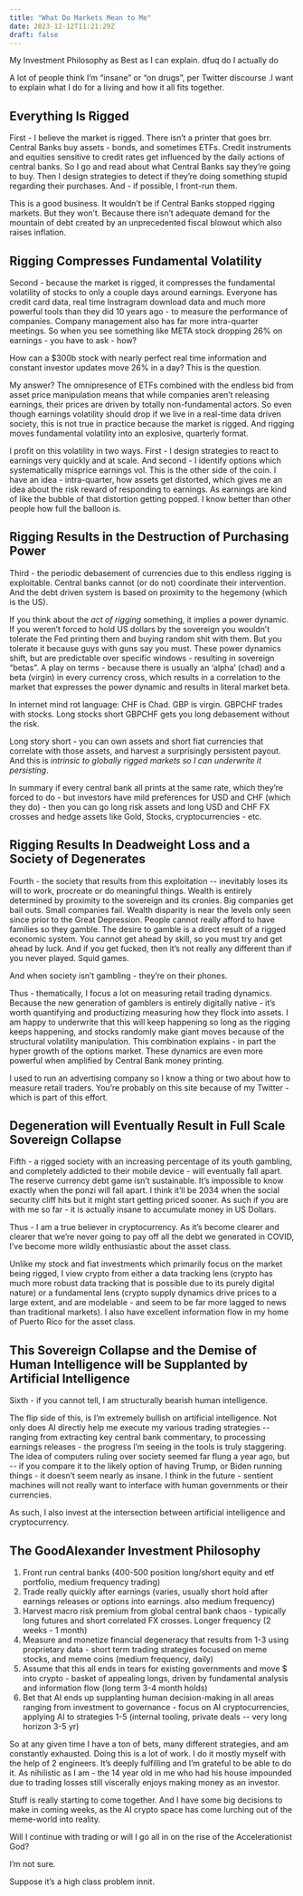 ```yaml
---
title: "What Do Markets Mean to Me"
date: 2023-12-12T11:21:29Z
draft: false
---
```

My Investment Philosophy as Best as I can explain. dfuq do I actually do

A lot of people think I’m “insane” or “on drugs”, per Twitter discourse .I want to explain what I do for a living and how it all fits together. 

## Everything Is Rigged

First - I believe the market is rigged. There isn’t a printer that goes brr. Central Banks buy assets - bonds, and sometimes ETFs. Credit instruments and equities sensitive to credit rates get influenced by the daily actions of central banks. So I go and read about what Central Banks say they’re going to buy. Then I design strategies to detect if they’re doing something stupid regarding their purchases. And - if possible, I front-run them. 

This is a good business. It wouldn’t be if Central Banks stopped rigging markets. But they won’t. Because there isn’t adequate demand for the mountain of debt created by an unprecedented fiscal blowout which also raises inflation. 

## Rigging Compresses Fundamental Volatility

Second - because the market is rigged, it compresses the fundamental volatility of stocks to only a couple days around earnings. Everyone has credit card data, real time Instragram download data and much more powerful tools than they did 10 years ago - to measure the performance of companies. Company management also has far more intra-quarter meetings. So when you see something like META stock dropping 26% on earnings - you have to ask - how? 

How can a $300b stock with nearly perfect real time information and constant investor updates move 26% in a day? This is the question.

My answer? The omnipresence of ETFs combined with the endless bid from asset price manipulation means that while companies aren’t releasing earnings, their prices are driven by totally non-fundamental actors. So even though earnings volatility should drop if we live in a real-time data driven society, this is not true in practice because the market is rigged. And rigging moves fundamental volatility into an explosive, quarterly format. 

I profit on this volatility in two ways. First - I design strategies to react to earnings very quickly and at scale. And second - I identify options which systematically misprice earnings vol. This is the other side of the coin. I have an idea - intra-quarter, how assets get distorted, which gives me an idea about the risk reward of responding to earnings. As earnings are kind of like the bubble of that distortion getting popped. I know better than other people how full the balloon is.

## Rigging Results in the Destruction of Purchasing Power 

Third - the periodic debasement of currencies due to this endless rigging is exploitable. Central banks cannot (or do not) coordinate their intervention. And the debt driven system is based on proximity to the hegemony (which is the US). 

If you think about the *act of rigging* something, it implies a power dynamic. If you weren’t forced to hold US dollars by the sovereign you wouldn’t tolerate the Fed printing them and buying random shit with them. But you tolerate it because guys with guns say you must. These power dynamics shift, but are predictable over specific windows - resulting in sovereign “betas”. A play on terms - because there is usually an ‘alpha’ (chad) and a beta (virgin)  in every currency cross, which results in a correlation to the market that expresses the power dynamic and results in literal market beta.

In internet mind rot language: CHF is Chad. GBP is virgin. GBPCHF trades with stocks. Long stocks short GBPCHF gets you long debasement without the risk. 

Long story short - you can own assets and short fiat currencies that correlate with those assets, and harvest a surprisingly persistent payout. And this is *intrinsic to globally rigged markets so I can underwrite it persisting*. 

In summary if every central bank all prints at the same rate, which they’re forced to do - but investors have mild preferences for USD and CHF (which they do) - then you can go long risk assets and long USD and CHF FX crosses and hedge assets like Gold, Stocks, cryptocurrencies - etc. 

## Rigging Results In Deadweight Loss and a Society of Degenerates 

Fourth - the society that results from this exploitation -- inevitably loses its will to work, procreate or do meaningful things. Wealth is entirely determined by proximity to the sovereign and its cronies. Big companies get bail outs. Small companies fail. Wealth disparity is near the levels only seen since prior to the Great Depression. People cannot really afford to have families so they gamble. The desire to gamble is a direct result of a rigged economic system. You cannot get ahead by skill, so you must try and get ahead by luck. And if you get fucked, then it’s not really any different than if you never played. Squid games. 

And when society isn’t gambling - they’re on their phones. 

Thus - thematically, I focus a lot on measuring retail trading dynamics. Because the new generation of gamblers is entirely digitally native - it’s worth quantifying and productizing measuring how they flock into assets. I am happy to underwrite that this will keep happening so long as the rigging keeps happening, and stocks randomly make giant moves because of the structural volatility manipulation. This combination explains - in part the hyper growth of the options market. These dynamics are even more powerful when amplified by Central Bank money printing. 

I used to run an advertising company so I know a thing or two about how to measure retail traders. You’re probably on this site because of my Twitter - which is part of this effort. 

## Degeneration will Eventually Result in Full Scale Sovereign Collapse

Fifth - a rigged society with an increasing percentage of its youth gambling, and completely addicted to their mobile device - will eventually fall apart. The reserve currency debt game isn’t sustainable. It’s impossible to know exactly when the ponzi will fall apart. I think it’ll be 2034 when the social security cliff hits but it might start getting priced sooner. As such if you are with me so far - it is actually insane to accumulate money in US Dollars.  

Thus - I am a true believer in cryptocurrency. As it’s become clearer and clearer that we’re never going to pay off all the debt we generated in COVID, I’ve become more wildly enthusiastic about the asset class. 

Unlike my stock and fiat investments which primarily focus on the market being rigged, I view crypto from either a data tracking lens (crypto has much more robust data tracking that is possible due to its purely digital nature) or a fundamental lens (crypto supply dynamics drive prices to a large extent, and are modelable - and seem to be far more lagged to news than traditional markets). I also have excellent information flow in my home of Puerto Rico for the asset class. 

## This Sovereign Collapse and the Demise of Human Intelligence will be Supplanted by Artificial Intelligence 

Sixth - if you cannot tell, I am structurally bearish human intelligence. 

The flip side of this, is I’m extremely bullish on artificial intelligence. Not only does AI directly help me execute my various trading strategies -- ranging from extracting key central bank commentary, to processing earnings releases - the progress I’m seeing in the tools is truly staggering. The idea of computers ruling over society  seemed far flung a year ago, but -- if you compare it to the likely option of having Trump, or Biden running things - it doesn’t seem nearly as insane. I think in the future - sentient machines will not really want to interface with human governments or their currencies. 

As such, I also invest at the intersection between artificial intelligence and cryptocurrency. 

## The GoodAlexander Investment Philosophy 

1. Front run central banks (400-500 position long/short equity and etf portfolio, medium frequency trading)
2. Trade really quickly after earnings (varies, usually short hold after earnings releases or options into earnings. also medium frequency)
3. Harvest macro risk premium from global central bank chaos - typically long futures and short correlated FX crosses. Longer frequency (2 weeks - 1 month) 
4. Measure and monetize financial degeneracy that results from 1-3 using proprietary data - short term trading strategies focused on meme stocks, and meme coins (medium frequency, daily)
5. Assume that this all ends in tears for existing governments and move $ into crypto - basket of appealing longs, driven by fundamental analysis and information flow (long term 3-4 month holds)
6. Bet that AI ends up supplanting human decision-making in all areas ranging from investment to governance - focus on AI cryptocurrencies, applying AI to strategies 1-5 (internal tooling, private deals -- very long horizon 3-5 yr) 

So at any given time I have a ton of bets, many different strategies, and am constantly exhausted. Doing this is a lot of work. I do it mostly myself with the help of 2 engineers. It’s deeply fulfilling and I’m grateful to be able to do it. As nihilistic as I am - the 14 year old in me who had his house impounded due to trading losses still viscerally enjoys making money as an investor. 

Stuff is really starting to come together. And I have some big decisions to make in coming weeks, as the AI crypto space has come lurching out of the meme-world into reality. 

Will I continue with trading or will I go all in on the rise of the Accelerationist God?  

I’m not sure. 

Suppose it’s a high class problem innit. 
